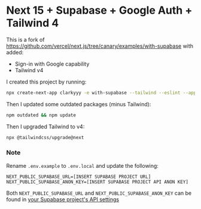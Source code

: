 # Next 15 + Supabase + Google Auth + Tailwind 4

This is a fork of https://github.com/vercel/next.js/tree/canary/examples/with-supabase with added:

- Sign-in with Google capability
- Tailwind v4

I created this project by running:

```bash
npx create-next-app clarkyyy -e with-supabase --tailwind --eslint --app --use-npm --ts
```

Then I updated some outdated packages (minus Tailwind):

```bash
npm outdated && npm update
```

Then I upgraded Tailwind to v4:

```bash
npx @tailwindcss/upgrade@next
```

### Note

Rename `.env.example` to `.env.local` and update the following:

```
NEXT_PUBLIC_SUPABASE_URL=[INSERT SUPABASE PROJECT URL]
NEXT_PUBLIC_SUPABASE_ANON_KEY=[INSERT SUPABASE PROJECT API ANON KEY]
```

Both `NEXT_PUBLIC_SUPABASE_URL` and `NEXT_PUBLIC_SUPABASE_ANON_KEY` can be found in [your Supabase project's API settings](https://app.supabase.com/project/_/settings/api)
